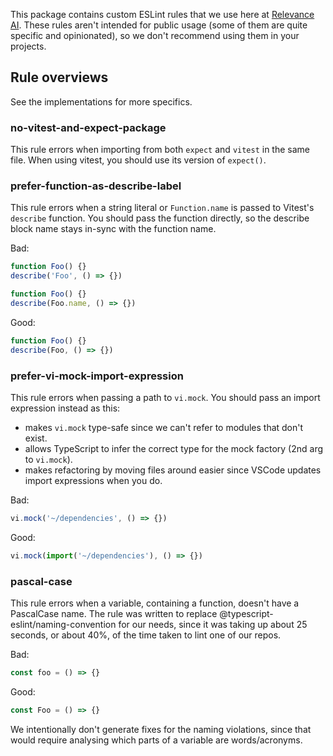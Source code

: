 This package contains custom ESLint rules that we use here at [Relevance AI](https://relevanceai.com/). These rules aren't intended for public usage (some of them are quite specific and opinionated), so we don't recommend using them in your projects.

## Rule overviews

See the implementations for more specifics.

### no-vitest-and-expect-package

This rule errors when importing from both `expect` and `vitest` in the same file. When using vitest, you should use its version of `expect()`.

### prefer-function-as-describe-label

This rule errors when a string literal or `Function.name` is passed to Vitest's `describe` function. You should pass the function directly, so the describe block name stays in-sync with the function name.

Bad:

```js
function Foo() {}
describe('Foo', () => {})
```

```js
function Foo() {}
describe(Foo.name, () => {})
```

Good:

```js
function Foo() {}
describe(Foo, () => {})
```

### prefer-vi-mock-import-expression

This rule errors when passing a path to `vi.mock`. You should pass an import expression instead as this:

- makes `vi.mock` type-safe since we can't refer to modules that don't exist.
- allows TypeScript to infer the correct type for the mock factory (2nd arg to `vi.mock`).
- makes refactoring by moving files around easier since VSCode updates import expressions when you do.

Bad:

```js
vi.mock('~/dependencies', () => {})
```

Good:

```js
vi.mock(import('~/dependencies'), () => {})
```

### pascal-case

This rule errors when a variable, containing a function, doesn't have a PascalCase name.
The rule was written to replace @typescript-eslint/naming-convention for our needs, since it was taking up about 25 seconds, or about 40%, of the time taken to lint one of our repos.

Bad:

```js
const foo = () => {}
```

Good:

```js
const Foo = () => {}
```

We intentionally don't generate fixes for the naming violations, since that would require analysing which parts of a variable are words/acronyms.
